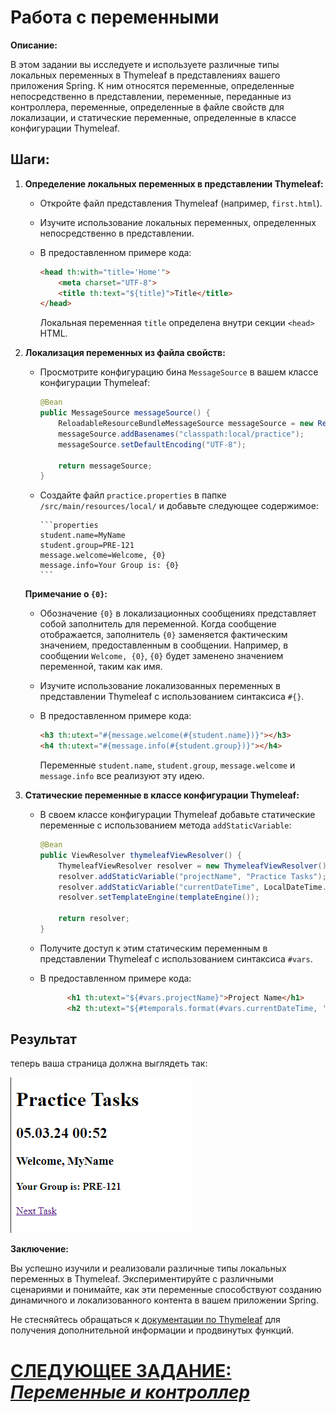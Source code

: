 # Работа с переменными

**Описание:**

В этом задании вы исследуете и используете различные типы локальных переменных в Thymeleaf в представлениях вашего приложения Spring. К ним относятся переменные, определенные непосредственно в представлении, переменные, переданные из контроллера, переменные, определенные в файле свойств для локализации, и статические переменные, определенные в классе конфигурации Thymeleaf.

## **Шаги:**

1. **Определение локальных переменных в представлении Thymeleaf:**
    - Откройте файл представления Thymeleaf (например, `first.html`).
    - Изучите использование локальных переменных, определенных непосредственно в представлении.
    - В предоставленном примере кода:

       ```html
       <head th:with="title='Home'">
           <meta charset="UTF-8">
           <title th:text="${title}">Title</title>
       </head>
       ```

      Локальная переменная `title` определена внутри секции `<head>` HTML.

2. **Локализация переменных из файла свойств:**
    - Просмотрите конфигурацию бина `MessageSource` в вашем классе конфигурации Thymeleaf:

       ```java
       @Bean
       public MessageSource messageSource() {
           ReloadableResourceBundleMessageSource messageSource = new ReloadableResourceBundleMessageSource();
           messageSource.addBasenames("classpath:local/practice");
           messageSource.setDefaultEncoding("UTF-8");
 
           return messageSource;
       }
       ```
    - Создайте файл `practice.properties` в папке `/src/main/resources/local/` и добавьте следующее содержимое:

          ```properties
          student.name=MyName
          student.group=PRE-121
          message.welcome=Welcome, {0}
          message.info=Your Group is: {0}
          ```
   **Примечание о `{0}`:**
    - Обозначение `{0}` в локализационных сообщениях представляет собой заполнитель для переменной. Когда сообщение отображается, заполнитель `{0}` заменяется фактическим значением, предоставленным в сообщении. Например, в сообщении `Welcome, {0}`, `{0}` будет заменено значением переменной, таким как имя.

    - Изучите использование локализованных переменных в представлении Thymeleaf с использованием синтаксиса `#{}`.
    - В предоставленном примере кода:

       ```html
       <h3 th:utext="#{message.welcome(#{student.name})}"></h3>
       <h4 th:utext="#{message.info(#{student.group})}"></h4>
       ```

      Переменные `student.name`, `student.group`, `message.welcome` и `message.info` все реализуют эту идею.

3. **Статические переменные в классе конфигурации Thymeleaf:**
    - В своем классе конфигурации Thymeleaf добавьте статические переменные с использованием метода `addStaticVariable`:

       ```java
       @Bean
       public ViewResolver thymeleafViewResolver() {
           ThymeleafViewResolver resolver = new ThymeleafViewResolver();
           resolver.addStaticVariable("projectName", "Practice Tasks");
           resolver.addStaticVariable("currentDateTime", LocalDateTime.now());
           resolver.setTemplateEngine(templateEngine());
 
           return resolver;
       }
       ```

    - Получите доступ к этим статическим переменным в представлении Thymeleaf с использованием синтаксиса `#vars`.
    - В предоставленном примере кода:

       ```html
             <h1 th:utext="${#vars.projectName}">Project Name</h1>
             <h2 th:utext="${#temporals.format(#vars.currentDateTime, 'dd.MM.yy HH:mm')}">Current Date and Time</h2>
       ```

## Результат

теперь ваша страница должна выглядеть так:

![first-view.png](../../../srcs/a-thymeleaf/first-view.png)

**Заключение:**

Вы успешно изучили и реализовали различные типы локальных переменных в Thymeleaf. Экспериментируйте с различными сценариями и понимайте, как эти переменные способствуют созданию динамичного и локализованного контента в вашем приложении Spring.

Не стесняйтесь обращаться к [документации по Thymeleaf](https://www.thymeleaf.org/documentation.html) для получения дополнительной информации и продвинутых функций.

# [СЛЕДУЮЩЕЕ ЗАДАНИЕ: *Переменные и контроллер*](variables-and-controller.md)

